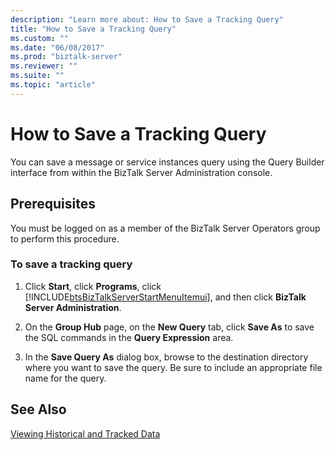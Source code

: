 ```yaml
---
description: "Learn more about: How to Save a Tracking Query"
title: "How to Save a Tracking Query"
ms.custom: ""
ms.date: "06/08/2017"
ms.prod: "biztalk-server"
ms.reviewer: ""
ms.suite: ""
ms.topic: "article"
---
```

# How to Save a Tracking Query
You can save a message or service instances query using the Query Builder interface from within the BizTalk Server Administration console.  
  
## Prerequisites  
 You must be logged on as a member of the BizTalk Server Operators group to perform this procedure.  
  
### To save a tracking query  
  
1. Click **Start**, click **Programs**, click [!INCLUDE[btsBizTalkServerStartMenuItemui](../includes/btsbiztalkserverstartmenuitemui-md.md)], and then click **BizTalk Server Administration**.  
  
2. On the **Group Hub** page, on the **New Query** tab, click **Save As** to save the SQL commands in the **Query Expression** area.  
  
3. In the **Save Query As** dialog box, browse to the destination directory where you want to save the query. Be sure to include an appropriate file name for the query.  
  
## See Also  
 [Viewing Historical and Tracked Data](../core/viewing-historical-and-tracked-data.md)
